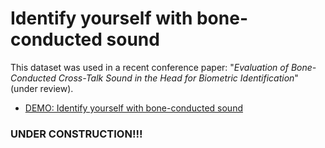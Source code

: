 # Identify yourself with bone-conducted sound

This dataset was used in a recent conference paper: "*Evaluation of Bone-Conducted Cross-Talk Sound in the Head for Biometric Identification*" (under review).

- [DEMO: Identify yourself with bone-conducted sound](https://youtu.be/LQtHSgGGkHc)

### UNDER CONSTRUCTION!!!